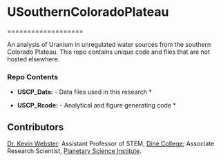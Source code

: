 # USouthernColoradoPlateau
===================

An analysis of Uranium in unregulated water sources from the southern Colorado Plateau. This repo contains unique code and files that are not hosted elsewhere. 

### Repo Contents

* **USCP_Data:** - Data files used in this research
	* 
  
* **USCP_Rcode:** - Analytical and figure generating code
	* 

## Contributors

[Dr. Kevin Webster](https://websterkgd.com/): Assistant Professor of STEM, [Diné College](https://www.dinecollege.edu/academics/meet-our-faculty-stem/); Associate Research Scientist, [Planetary Science Institute](https://www.psi.edu/about/staffpage/webster).
